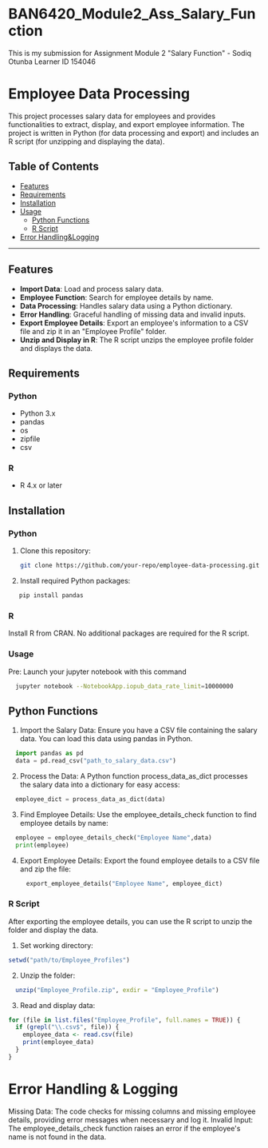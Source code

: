 # BAN6420_Module2_Ass_Salary_Function
This is my submission for Assignment Module 2 "Salary Function" - Sodiq Otunba Learner ID 154046

# Employee Data Processing

This project processes salary data for employees and provides functionalities to extract, display, and export employee information. The project is written in Python (for data processing and export) and includes an R script (for unzipping and displaying the data).

## Table of Contents

- [Features](#features)
- [Requirements](#requirements)
- [Installation](#installation)
- [Usage](#usage)
  - [Python Functions](#python-functions)
  - [R Script](#r-script)
- [Error Handling&Logging](#error-handling&Logging)


---

## Features

- **Import Data**: Load and process salary data.
- **Employee Function**: Search for employee details by name.
- **Data Processing**: Handles salary data using a Python dictionary.
- **Error Handling**: Graceful handling of missing data and invalid inputs.
- **Export Employee Details**: Export an employee's information to a CSV file and zip it in an "Employee Profile" folder.
- **Unzip and Display in R**: The R script unzips the employee profile folder and displays the data.

## Requirements

### Python

- Python 3.x
- pandas
- os
- zipfile
- csv

### R

- R 4.x or later

## Installation

### Python

1. Clone this repository:
   ```bash
   git clone https://github.com/your-repo/employee-data-processing.git
2. Install required Python packages:
```bash
   pip install pandas
  ```
### R
Install R from CRAN.
No additional packages are required for the R script.

### Usage
Pre: Launch your jupyter notebook with this command
```bash
  jupyter notebook --NotebookApp.iopub_data_rate_limit=10000000
```
## Python Functions
1. Import the Salary Data: Ensure you have a CSV file containing the salary data. You can load this data using pandas in Python.
```python
  import pandas as pd
  data = pd.read_csv("path_to_salary_data.csv")
```
2. Process the Data: A Python function process_data_as_dict processes the salary data into a dictionary for easy access:
```python
  employee_dict = process_data_as_dict(data)
  ```
3. Find Employee Details: Use the employee_details_check function to find employee details by name:
```python
  employee = employee_details_check("Employee Name",data)
  print(employee)
  ```
4. Export Employee Details: Export the found employee details to a CSV file and zip the file:
  ```python
       export_employee_details("Employee Name", employee_dict)
  ```
### R Script
After exporting the employee details, you can use the R script to unzip the folder and display the data.

1. Set working directory:
```R
setwd("path/to/Employee_Profiles")
```
2. Unzip the folder:
```R
  unzip("Employee_Profile.zip", exdir = "Employee_Profile")
```
3. Read and display data:
```R
for (file in list.files("Employee_Profile", full.names = TRUE)) {
  if (grepl("\\.csv$", file)) {
    employee_data <- read.csv(file)
    print(employee_data)
  }
}
```

# Error Handling & Logging
Missing Data: The code checks for missing columns and missing employee details, providing error messages when necessary and log it.
Invalid Input: The employee_details_check function raises an error if the employee's name is not found in the data.








